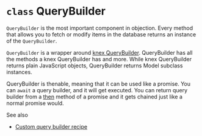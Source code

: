 # `class` QueryBuilder

`QueryBuilder` is the most important component in objection. Every method that allows you to fetch or modify items in the database returns an instance of the `QueryBuilder`.

`QueryBuilder` is a wrapper around [knex QueryBuilder](http://knexjs.org#Builder). QueryBuilder has all the methods a knex QueryBuilder has and more. While knex QueryBuilder returns plain JavaScript objects, QueryBuilder returns Model subclass instances.

QueryBuilder is thenable, meaning that it can be used like a promise. You can `await` a query builder, and it will get executed. You can return query builder from a [then](/api/query-builder/other-methods.html#then) method of a promise and it gets chained just like a normal promise would.

See also

- [Custom query builder recipe](/recipes/custom-query-builder.html)
